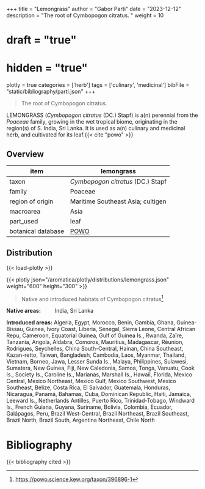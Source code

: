 +++
title = "Lemongrass"
author = "Gabor Parti"
date = "2023-12-12"
description = "The root of Cymbopogon citratus. "
weight = 10
# draft = "true"
# hidden = "true"
plotly = true
categories = ['herb']
tags = ['culinary', 'medicinal']
bibFile = "static/bibliography/parti.json"
+++

>The root of Cymbopogon citratus.  [<i class="fab fa-wikipedia-w"></i>](https://en.wikipedia.org/wiki/Cymbopogon)

<center>



</center>

LEMONGRASS (*Cymbopogon citratus* (DC.) Stapf) is a(n) perennial from the *Poaceae* family, growing in the wet tropical biome, originating in the region(s) of S. India, Sri Lanka. It is used as a(n) culinary and medicinal herb, and cultivated for its leaf.{{< cite "powo" >}}

## Overview

|       item       |                     lemongrass                    |
|------------------|---------------------------------------------------|
|       taxon      |         *Cymbopogon citratus* (DC.) Stapf         |
|      family      |                      Poaceae                      |
| region of origin |         Maritime Southeast Asia; cultigen         |
|     macroarea    |                        Asia                       |
|     part_used    |                        leaf                       |
|botanical database|[POWO](https://powo.science.kew.org/taxon/396896-1)|



## Distribution

{{< load-plotly >}}

{{< plotly json="/aromatica/plotly/distributions/lemongrass.json" weight="600" height="300" >}}

>Native and introduced habitats of Cymbopogon citratus[^powo]

[^powo]: https://powo.science.kew.org/taxon/396896-1

<p style="text-align:left;">

**Native areas:** &ensp; &ensp; &ensp; India, Sri Lanka

**Introduced areas:** Algeria, Egypt, Morocco, Benin, Gambia, Ghana, Guinea-Bissau, Guinea, Ivory Coast, Liberia, Senegal, Sierra Leone, Central African Repu, Cameroon, Equatorial Guinea, Gulf of Guinea Is., Rwanda, Zaïre, Tanzania, Angola, Aldabra, Comoros, Mauritius, Madagascar, Réunion, Rodrigues, Seychelles, China South-Central, Hainan, China Southeast, Kazan-retto, Taiwan, Bangladesh, Cambodia, Laos, Myanmar, Thailand, Vietnam, Borneo, Jawa, Lesser Sunda Is., Malaya, Philippines, Sulawesi, Sumatera, New Guinea, Fiji, New Caledonia, Samoa, Tonga, Vanuatu, Cook Is., Society Is., Caroline Is., Marianas, Marshall Is., Hawaii, Florida, Mexico Central, Mexico Northeast, Mexico Gulf, Mexico Southwest, Mexico Southeast, Belize, Costa Rica, El Salvador, Guatemala, Honduras, Nicaragua, Panamá, Bahamas, Cuba, Dominican Republic, Haiti, Jamaica, Leeward Is., Netherlands Antilles, Puerto Rico, Trinidad-Tobago, Windward Is., French Guiana, Guyana, Suriname, Bolivia, Colombia, Ecuador, Galápagos, Peru, Brazil West-Central, Brazil Northeast, Brazil Southeast, Brazil North, Brazil South, Argentina Northeast, Chile North

</p>



# Bibliography

{{< bibliography cited >}}

